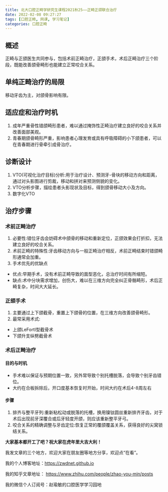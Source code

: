 ```yaml
---
title: 北大口腔正畸学研究生课程2021秋25——正畸正颌联合治疗
date: 2022-02-08 09:27:27
tags: [口腔正畸, 网课, 学习笔记]
categories: 口腔正畸
---
```

## 概述
正畸与正颌医生共同参与，包括术前正畸治疗，正颌手术，术后正畸治疗三个阶段，既能改善颌骨畸形也能建立正常咬合关系。

## 单纯正畸治疗的局限
移动牙齿为主，对颌骨影响有限。

## 适应症和治疗时机
1. 成年严重骨性错颌畸形患者，难以通过掩饰性正畸治疗建立良好的咬合关系并改善面部美观。
2. 青春期颌骨畸形严重，影响患者心理发育或具有呼吸障碍的小下颌患者，可以在青春期进行骨牵引成骨治疗。

## 诊断设计
1. VTO(可视化治疗目标)分析:用于治疗设计、预测牙-骨块的移动方向和距离，通过对头影图进行剪裁，移动和拼对来预测侧貌的变化。
2. VTO分析步骤，描绘患者头影现状及目标，得到颌骨移动大小及方向。
3. 数字化VTO

## 治疗步骤
### 术前正畸治疗
1. 必要性:错位牙齿会妨碍术中颌骨的移动和重新定位，正颌效果会打折扣，无法建立良好的咬合关系。
2. 术前正畸的特殊性:牙齿移动方向与一般正畸治疗相反，术前正畸结束时错颌畸形通常会加重。
3. 手术优先的优缺点
- 优点:早期手术，没有术前正畸导致的面型恶化，总治疗时间有所缩短。
- 缺点:术中分块需求增加，创伤大，难以在三维方向完全纠正骨骼畸形，术后正畸复杂，时间大大延长。

### 正颌手术
1. 主要通过上下颌截骨，重置上下颌骨的位置，在三维方向改善颌骨畸形。
2. 最常采用术式:
- 上颌LeFortⅠ型截骨术
- 下颌升支纵劈截骨术

### 术后正畸治疗
#### 目的与时机
- 手术难以保证与预期位置一致，另外常导致个别托槽脱落，会导致个别牙齿错位。
- 大约在合板拆除后，开口度基本恢复时开始，时间大约在术后4-8周左右

#### 步骤
1. 排齐与整平牙列:重新粘松动或脱落的托槽，换用镍钛圆丝重新排齐牙齿，对于术后出现前牙深覆合或后牙轻度开颌，则应该重新整平牙弓。
2. 咬合关系的精确调整与牙齿定位:恢复正常的覆颌覆盖关系，获得良好的尖窝锁结关系。

**大家基本都开工了吧？祝大家在虎年里大吉大利！**




我发文章的三个地方，欢迎大家在朋友圈等地方分享，欢迎点“在看”。

我的个人博客地址：https://zwdnet.github.io

我的知乎文章地址： https://www.zhihu.com/people/zhao-you-min/posts

我的微信个人订阅号：赵瑜敏的口腔医学学习园地

